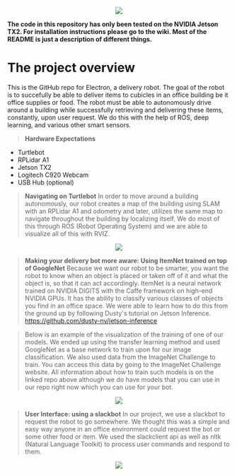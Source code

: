 <p align="center">
  <img src="https://github.com/NVIDIA-Jetson/turtlebot3/blob/master/images/electron.png">
</p>

**The code in this repository has only been tested on the NVIDIA Jetson TX2. For installation instructions please go to the wiki. Most of the README is just a description of different things.**

# The project overview
This is the GitHub repo for Electron, a delivery robot. The goal of the robot is to succefully be able to deliver items to cubicles in an office building be it office supplies or food. The robot must be able to autonomously drive around a building while successfully retrieving and delivering these items, constantly, upon user request. We do this with the help of ROS, deep learning, and various other smart sensors.

> **Hardware Expectations**
  * Turtlebot
  * RPLidar A1
  * Jetson TX2
  * Logitech C920 Webcam
  * USB Hub (optional)

> **Navigating on Turtlebot**
In order to move around a building autonomously, our robot creates a map of the building using SLAM with an RPLidar A1 and odometry and later, utilizes the same map to navigate throughout the building by localizing itself. We do most of this through ROS (Robot Operating System) and we are able to visualize all of this with RVIZ.

<p align="center">
  <img src="http://i.imgur.com/cF9dbGn.png">
</p>

> **Making your delivery bot more aware: Using ItemNet trained on top of GoogleNet**
Because we want our robot to be smarter, you want the robot to know when an object is placed or taken off of it and what the object is, so that it can act accordingly. ItemNet is a neural network trained on NVIDIA DIGITS with the Caffe framework on high-end NVIDIA GPUs. It has the ability to classify various classes of objects you find in an office space. We were able to learn how to do this from the ground up by following Dusty's tutorial on Jetson Inference.
https://github.com/dusty-nv/jetson-inference 

> Below is an example of the visualization of the training of one of our models. We ended up using the transfer learning method and used GoogleNet as a base network to train upon for our image classification. We also used data from the ImageNet Challenge to train. You can access this data by going to the ImageNet Challenge website. All information about how to train such models is on the linked repo above although we do have models that you can use in our repo right now which you can use for your bot.
<p align="center">
  <img src="http://i.imgur.com/yvEDrfE.png">
</p>

> **User Interface: using a slackbot**
In our project, we use a slackbot to request the robot to go somewhere. We thought this was a simple and easy way anyone in an office environment could request the bot or some other food or item. We used the slackclient api as well as nltk (Natural Language Toolkit) to process user commands and respond to them.
<p align="center">
  <img src="http://i.imgur.com/nyPYhMP.png">
</p>

